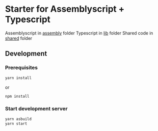 # Starter for Assemblyscript + Typescript

Assemblyscript in [assembly](assembly) folder
Typescript in [lib](lib) folder
Shared code in [shared](shared) folder

## Development

### Prerequisites

```sh
yarn install
```

or

```sh
npm install
```

### Start development server

```sh
yarn asbuild
yarn start
```
